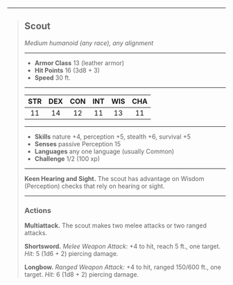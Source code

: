 ***
> ## Scout
> *Medium humanoid (any race), any alignment*
> 
> ***
> 
> - **Armor Class** 13 (leather armor)
> - **Hit Points** 16 (3d8 + 3)
> - **Speed** 30 ft.
> 
> ***
> 
> |STR|DEX|CON|INT|WIS|CHA|
> |:---:|:---:|:---:|:---:|:---:|:---:|
> |11|14|12|11|13|11|
> 
> ***
> 
> - **Skills** nature +4, perception +5, stealth +6, survival +5
> - **Senses** passive Perception 15
> - **Languages** any one language (usually Common)
> - **Challenge** 1/2 (100 xp)
> 
> ***
> 
> **Keen Hearing and Sight.** The scout has advantage on Wisdom (Perception) checks that rely on hearing or sight.
> 
> ***
> 
> ### Actions
> **Multiattack.** The scout makes two melee attacks or two ranged attacks.
> 
> **Shortsword.** *Melee Weapon Attack:* +4 to hit, reach 5 ft., one target. *Hit:* 5 (1d6 + 2) piercing damage.
> 
> **Longbow.** *Ranged Weapon Attack:* +4 to hit, ranged 150/600 ft., one target. *Hit:* 6 (1d8 + 2) piercing damage.